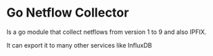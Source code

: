 # Go Netflow Collector
Is a go module that collect netflows from version 1 to 9 and also IPFIX.

It can export it to many other services like InfluxDB